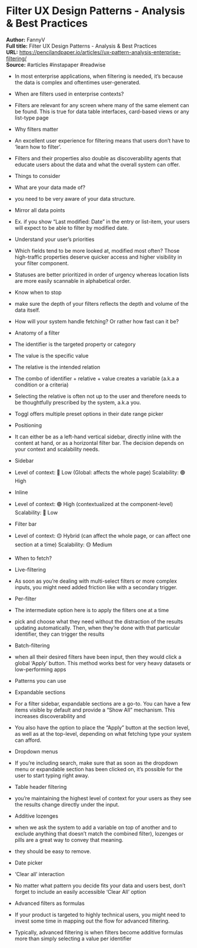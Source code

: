 # Filter UX Design Patterns - Analysis & Best Practices

**Author:** FannyV  
**Full title:** Filter UX Design Patterns - Analysis & Best Practices  
**URL:** https://pencilandpaper.io/articles//ux-pattern-analysis-enterprise-filtering/  
**Source:** #articles #instapaper #readwise

- In most enterprise applications, when filtering is needed, it’s because the data is complex and oftentimes user-generated. 
   
- When are filters used in enterprise contexts? 
   
- Filters are relevant for any screen where many of the same element can be found. This is true for data table interfaces, card-based views or any list-type page 
   
- Why filters matter 
   
- An excellent user experience for filtering means that users don’t have to ‘learn how to filter’. 
   
- Filters and their properties also double as discoverability agents that educate users about the data and what the overall system can offer. 
   
- Things to consider 
   
- What are your data made of? 
   
- you need to be very aware of your data structure. 
   
- Mirror all data points 
   
- Ex. if you show “Last modified: Date” in the entry or list-item, your users will expect to be able to filter by modified date. 
   
- Understand your user’s priorities 
   
- Which fields tend to be more looked at, modified most often? Those high-traffic properties deserve quicker access and higher visibility in your filter component. 
   
- Statuses are better prioritized in order of urgency whereas location lists are more easily scannable in alphabetical order. 
   
- Know when to stop 
   
- make sure the depth of your filters reflects the depth and volume of the data itself. 
   
- How will your system handle fetching?
  Or rather how fast can it be? 
   
- Anatomy of a filter 
   
- The identifier is the targeted property or category 
   
- The value is the specific value 
   
- The relative is the intended relation 
   
- The combo of identifier + relative + value creates a variable (a.k.a a condition or a criteria) 
   
- Selecting the relative is often not up to the user and therefore needs to be thoughtfully prescribed by the system, a.k.a you. 
   
- Toggl offers multiple preset options in their date range picker 
   
- Positioning 
   
- It can either be as a left-hand vertical sidebar, directly inline with the content at hand, or as a horizontal filter bar. The decision depends on your context and scalability needs. 
   
- Sidebar 
   
- Level of context: 🔴 Low (Global: affects the whole page)
  Scalability: 🟢 High 
   
- Inline 
   
- Level of context: 🟢 High (contextualized at the component-level)
  Scalability: 🔴 Low 
   
- Filter bar 
   
- Level of context: 🟡 Hybrid (can affect the whole page, or can affect one section at a time)
  Scalability: 🟡 Medium 
   
- When to fetch? 
   
- Live-filtering 
   
- As soon as you’re dealing with multi-select filters or more complex inputs, you might need added friction like with a secondary trigger. 
   
- Per-filter 
   
- The intermediate option here is to apply the filters one at a time 
   
- pick and choose what they need without the distraction of the results updating automatically. Then, when they’re done with that particular identifier, they can trigger the results 
   
- Batch-filtering 
   
- when all their desired filters have been input, then they would click a global ‘Apply’ button. This method works best for very heavy datasets or low-performing apps 
   
- Patterns you can use 
   
- Expandable sections 
   
- For a filter sidebar, expandable sections are a go-to. You can have a few items visible by default and provide a “Show All” mechanism. This increases discoverability and 
   
- You also have the option to place the “Apply” button at the section level, as well as at the top-level, depending on what fetching type your system can afford. 
   
- Dropdown menus 
   
- If you’re including search, make sure that as soon as the dropdown menu or expandable section has been clicked on, it’s possible for the user to start typing right away. 
   
- Table header filtering 
   
- you’re maintaining the highest level of context for your users as they see the results change directly under the input. 
   
- Additive lozenges 
   
- when we ask the system to add a variable on top of another and to exclude anything that doesn’t match the combined filter), lozenges or pills are a great way to convey that meaning. 
   
- they should be easy to remove. 
   
- Date picker 
   
- ‘Clear all’ interaction 
   
- No matter what pattern you decide fits your data and users best, don’t forget to include an easily accessible ‘Clear All’ option 
   
- Advanced filters as formulas 
   
- If your product is targeted to highly technical users, you might need to invest some time in mapping out the flow for advanced filtering. 
   
- Typically, advanced filtering is when filters become additive formulas more than simply selecting a value per identifier 
   
